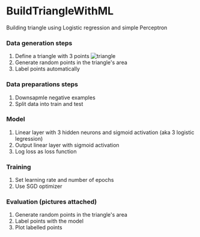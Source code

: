 # BuildTriangleWithML
Building triangle using Logistic regression and simple Perceptron

### Data generation steps 
1. Define a triangle with 3 points ![triangle](https://github.com/mister025/BuildTriangleWithML/blob/main/triangle.png)
2. Generate random points in the triangle's area
3. Label points automatically

### Data preparations steps
1. Downsapmle negative examples
2. Split data into train and test

### Model 
1. Linear layer with 3 hidden neurons and sigmoid activation (aka 3 logistic legression)
2. Output linear layer with sigmoid activation
3. Log loss as loss function

### Training
1. Set learning rate and number of epochs
2. Use SGD optimizer

### Evaluation (pictures attached)
1. Generate random points in the triangle's area
2. Label points with the model
3. Plot labelled points
